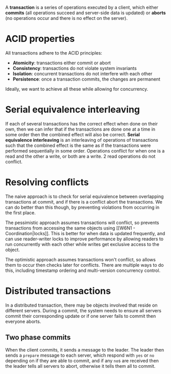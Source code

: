 A **transaction** is a series of operations executed by a client, which either **commits** (all operations succeed and server-side data is updated) or **aborts** (no operations occur and there is no effect on the server).
# ACID properties
All transactions adhere to the ACID principles:
- **Atomicity**: transactions either commit or abort
- **Consistency**: transactions do not violate system invariants
- **Isolation**: concurrent transactions do not interfere with each other
- **Persistence**: once a transaction commits, the changes are permanent

Ideally, we want to achieve all these while allowing for concurrency.
# Serial equivalence interleaving
If each of several transactions has the correct effect when done on their own, then we can infer that if the transactions are done one at a time in some order then the combined effect will also be correct. **Serial equivalence interleaving** is an interleaving of operations of transactions such that the combined effect is the same as if the transactions were performed sequentially in some order. Operations conflict for when one is a read and the other a write, or both are a write. 2 read operations do not conflict.
# Resolving conflicts
The naive approach is to check for serial equivalence between overlapping transactions at commit, and if there is a conflict abort the transactions. We can do better than this though, by preventing violations from occurring in the first place.

The pessimistic approach assumes transactions will conflict, so prevents transactions from accessing the same objects using [[W6N1 - Coordination|locks]]. This is better for when data is updated frequently, and can use reader-writer locks to improve performance by allowing readers to run concurrently with each other while writes get exclusive access to the object.

The optimistic approach assumes transactions won't conflict, so allows them to occur then checks later for conflicts. There are multiple ways to do this, including timestamp ordering and multi-version concurrency control.
# Distributed transactions
In a distributed transaction, there may be objects involved that reside on different servers. During a commit, the system needs to ensure all servers commit their corresponding update or if one server fails to commit then everyone aborts.
## Two phase commits
When the client commits, it sends a message to the leader. The leader then sends a `prepare` message to each server, which respond with `yes` or `no` depending on if they are able to commit, and if any `no`s are received then the leader tells all servers to abort, otherwise it tells them all to commit.